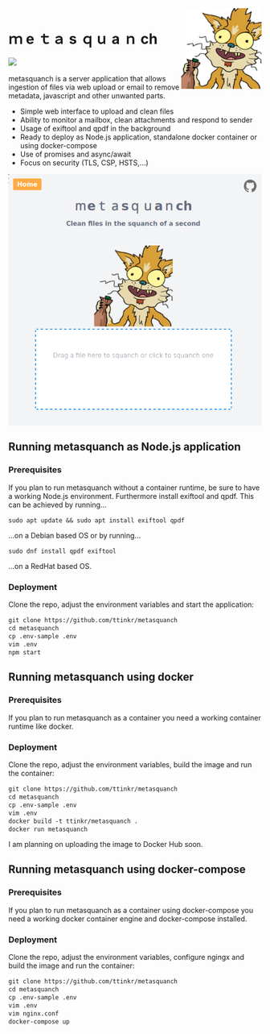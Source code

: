 <img src="./public/images/squanchy.png" align="right" alt="metasquanch" width="160x">

# ｍ е ｔａ ѕ ｑｕ а ｎ сһ

<img src="https://img.shields.io/badge/license-GPLv3-brightgreen">

metasquanch is a server application that allows ingestion of files via web upload or email to remove metadata, javascript and other unwanted parts.

- Simple web interface to upload and clean files
- Ability to monitor a mailbox, clean attachments and respond to sender
- Usage of exiftool and qpdf in the background
- Ready to deploy as Node.js application, standalone docker container or using docker-compose
- Use of promises and async/await
- Focus on security (TLS, CSP, HSTS,...)

 <img src="./public/images/example.png " alt="example" align="center" height="500" />
  
## Running metasquanch as Node.js application

### Prerequisites

If you plan to run metasquanch without a container runtime, be sure to have a working Node.js environment.
Furthermore install exiftool and qpdf. This can be achieved by running...

```
sudo apt update && sudo apt install exiftool qpdf
```

...on a Debian based OS or by running...

```
sudo dnf install qpdf exiftool
```

...on a RedHat based OS.

### Deployment

Clone the repo, adjust the environment variables and start the application:

```
git clone https://github.com/ttinkr/metasquanch
cd metasquanch
cp .env-sample .env
vim .env
npm start
```

## Running metasquanch using docker

### Prerequisites

If you plan to run metasquanch as a container you need a working container runtime like docker.

### Deployment

Clone the repo, adjust the environment variables, build the image and run the container:

```
git clone https://github.com/ttinkr/metasquanch
cd metasquanch
cp .env-sample .env
vim .env
docker build -t ttinkr/metasquanch .
docker run metasquanch
```

I am planning on uploading the image to Docker Hub soon.

## Running metasquanch using docker-compose

### Prerequisites

If you plan to run metasquanch as a container using docker-compose you need a working docker container engine and docker-compose installed.

### Deployment

Clone the repo, adjust the environment variables, configure ngingx and build the image and run the container:

```
git clone https://github.com/ttinkr/metasquanch
cd metasquanch
cp .env-sample .env
vim .env
vim nginx.conf
docker-compose up
```
